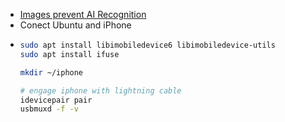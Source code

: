- [Images prevent AI Recognition](https://github.com/Shawn-Shan/fawkes)
- Conect Ubuntu and iPhone
- ```bash
  sudo apt install libimobiledevice6 libimobiledevice-utils
  sudo apt install ifuse
  
  mkdir ~/iphone
  
  # engage iphone with lightning cable
  idevicepair pair
  usbmuxd -f -v
  
  ```